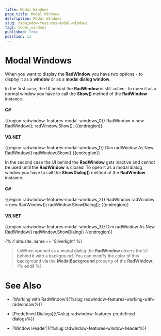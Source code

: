 ```yaml
---
title: Modal Windows
page_title: Modal Windows
description: Modal Windows
slug: radwindow-features-modal-windows
tags: modal,windows
published: True
position: 11
---
```


# Modal Windows

When you want to display the __RadWindow__ you have two options - to display it as a __window__ or as a __modal dialog window__.

In the first case, the UI behind the __RadWindow__ is still active. To open it as a normal window you have to call the __Show()__ method of the __RadWindow__ instance.

#### __C#__

{{region radwindow-features-modal-windows_0}}
	RadWindow = new RadWindow();
	radWindow.Show();
{{endregion}}

#### __VB.NET__

{{region radwindow-features-modal-windows_1}}
	Dim radWindow As New RadWindow()
	radWindow.Show()
{{endregion}}

In the second case the UI behind the __RadWindow__ gets inactive and cannot be used until the __RadWindow__ is closed. To open it as a modal dialog window you have to call the __ShowDialog()__ method of the __RadWindow__ instance.

#### __C#__

{{region radwindow-features-modal-windows_2}}
	RadWindow radWindow = new RadWindow();
	radWindow.ShowDialog();
{{endregion}}

#### __VB.NET__

{{region radwindow-features-modal-windows_3}}
	Dim radWindow As New RadWindow()
	radWindow.ShowDialog()
{{endregion}}

{% if site.site_name == 'Silverlight' %}
>tipWhen opened as a modal dialog the __RadWindow__ covers the UI behind it with a background. You can modify the color of this background via the __ModalBackground__ property of the __RadWindow__.
{% endif %}

# See Also

 * [Working with RadWindow]({%slug radwindow-features-working-with-radwindow%})

 * [Predefined Dialogs]({%slug radwindow-features-predefined-dialogs%})

 * [Window Header]({%slug radwindow-features-window-header%})
